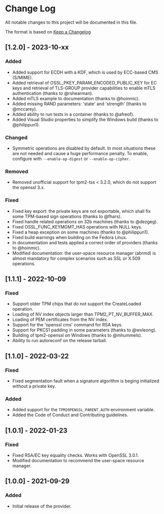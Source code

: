 # Change Log
All notable changes to this project will be documented in this file.

The format is based on [Keep a Changelog](http://keepachangelog.com/)

## [1.2.0] - 2023-10-xx
### Added
- Added support for ECDH with a KDF, which is used by ECC-based CMS (S/MIME).
- Added retrieval of OSSL_PKEY_PARAM_ENCODED_PUBLIC_KEY for EC keys and
  retrieval of TLS-GROUP provider capabilities to enable mTLS authentication
  (thanks to @rshearman).
- Added mTLS example to documentation (thanks to @hoinmic).
- Added missing RAND parameters: 'state' and 'strength' (thanks to @mccarey).
- Added ability to run tests in a container (thanks to @afreof).
- Added Visual Studio properties to simplify the Windows build (thanks to
  @philippun1).
### Changed
- Symmetric operations are disabled by default. In most situations these
  are not needed and cause a huge performance penalty.
  To enable, configure with `--enable-op-digest` or `--enable-op-cipher`.
### Removed
- Removed unofficial support for tpm2-tss < 3.2.0, which do not support
  the openssl 3.x.
### Fixed
- Fixed key export: the private keys are not exportable, which shall fix
  some TPM-based sign operations (thanks to @fhars).
- Fixed handle related operations on 32b machines (thanks to @dezgeg).
- Fixed OSSL_FUNC_KEYMGMT_HAS operations with NULL keys.
- Fixed a heap exception on some machines (thanks to @philippun1).
- Fixed build warnings when building on the Fedora Linux.
- In documentation and tests applied a correct order of providers
  (thanks to @hoinmic).
- Modified documentation: the user-space resource manager (abrmd) is almost
  mandatory for complex scenarios such as SSL or X.509 operations.

## [1.1.1] - 2022-10-09
### Fixed
- Support older TPM chips that do not support the CreateLoaded operation.
- Loading of NV index objects larger than TPM2_PT_NV_BUFFER_MAX.
- Loading of PEM certificates from the NV index.
- Support for the 'openssl cms' command for RSA keys.
- Support for PKCS1 padding in some parameters (thanks to @wxleong).
- Building of tpm2-openssl on Windows (thanks to @mhummels).
- Ability to run autoreconf on the release tarball.

## [1.1.0] - 2022-03-22
### Fixed
- Fixed segmentation fault when a signature algorithm is beging initialized
  without a private key.

### Added
- Added support for the `TPM2OPENSSL_PARENT_AUTH` environment variable.
- Added the Code of Conduct and Contributing guidelines.

## [1.0.1] - 2022-01-23
### Fixed
- Fixed RSA/EC key equality checks. Works with OpenSSL 3.0.1.
- Modified documentation to recommend the user-space resource manager.

## [1.0.0] - 2021-09-29
### Added
- Initial release of the provider.
